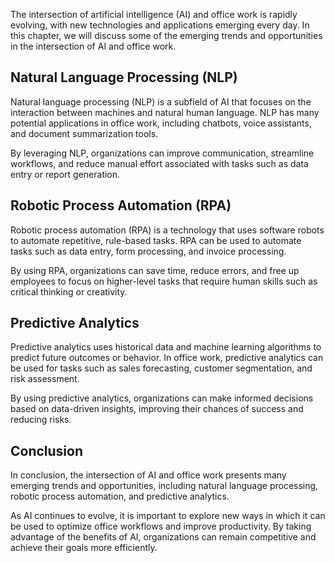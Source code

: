 

The intersection of artificial intelligence (AI) and office work is rapidly evolving, with new technologies and applications emerging every day. In this chapter, we will discuss some of the emerging trends and opportunities in the intersection of AI and office work.

Natural Language Processing (NLP)
---------------------------------

Natural language processing (NLP) is a subfield of AI that focuses on the interaction between machines and natural human language. NLP has many potential applications in office work, including chatbots, voice assistants, and document summarization tools.

By leveraging NLP, organizations can improve communication, streamline workflows, and reduce manual effort associated with tasks such as data entry or report generation.

Robotic Process Automation (RPA)
--------------------------------

Robotic process automation (RPA) is a technology that uses software robots to automate repetitive, rule-based tasks. RPA can be used to automate tasks such as data entry, form processing, and invoice processing.

By using RPA, organizations can save time, reduce errors, and free up employees to focus on higher-level tasks that require human skills such as critical thinking or creativity.

Predictive Analytics
--------------------

Predictive analytics uses historical data and machine learning algorithms to predict future outcomes or behavior. In office work, predictive analytics can be used for tasks such as sales forecasting, customer segmentation, and risk assessment.

By using predictive analytics, organizations can make informed decisions based on data-driven insights, improving their chances of success and reducing risks.

Conclusion
----------

In conclusion, the intersection of AI and office work presents many emerging trends and opportunities, including natural language processing, robotic process automation, and predictive analytics.

As AI continues to evolve, it is important to explore new ways in which it can be used to optimize office workflows and improve productivity. By taking advantage of the benefits of AI, organizations can remain competitive and achieve their goals more efficiently.
